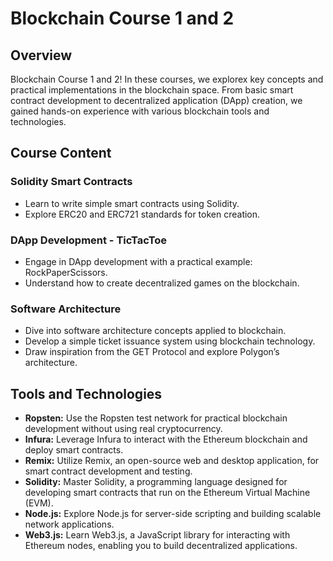 # Blockchain Course 1 and 2

## Overview

Blockchain Course 1 and 2! In these courses, we explorex key concepts and practical implementations in the blockchain space. From basic smart contract development to decentralized application (DApp) creation, we gained hands-on experience with various blockchain tools and technologies.

## Course Content

### Solidity Smart Contracts

- Learn to write simple smart contracts using Solidity.
- Explore ERC20 and ERC721 standards for token creation.

### DApp Development - TicTacToe

- Engage in DApp development with a practical example: RockPaperScissors.
- Understand how to create decentralized games on the blockchain.

### Software Architecture

- Dive into software architecture concepts applied to blockchain.
- Develop a simple ticket issuance system using blockchain technology.
- Draw inspiration from the GET Protocol and explore Polygon’s architecture.

## Tools and Technologies

- **Ropsten:** Use the Ropsten test network for practical blockchain development without using real cryptocurrency.
- **Infura:** Leverage Infura to interact with the Ethereum blockchain and deploy smart contracts.
- **Remix:** Utilize Remix, an open-source web and desktop application, for smart contract development and testing.
- **Solidity:** Master Solidity, a programming language designed for developing smart contracts that run on the Ethereum Virtual Machine (EVM).
- **Node.js:** Explore Node.js for server-side scripting and building scalable network applications.
- **Web3.js:** Learn Web3.js, a JavaScript library for interacting with Ethereum nodes, enabling you to build decentralized applications.


